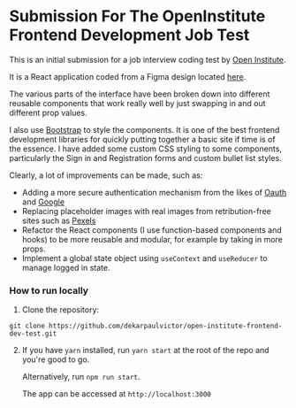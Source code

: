 # Submission For The OpenInstitute Frontend Development Job Test

This is an initial submission for a job interview coding test by [Open
Institute](https://openinstitute.africa/ "Open Institute").

It is a React application coded from a Figma design located [here](https://www.figma.com/file/dHqJGE6ZUcUoh7QtDXKxX7/Frontend-developer-test?node-id=0%3A1).

The various parts of the interface have been broken down into different
reusable components that work really well by just swapping in and out different
prop values.

I also use [Bootstrap](https://getbootstrap.com/) to style the components. It
is one of the best frontend development libraries for quickly putting together
a basic site if time is of the essence. I have added some custom CSS styling to
some components, particularly the Sign in and Registration forms and custom
bullet list styles.

Clearly, a lot of improvements can be made, such as:

  - Adding a more secure authentication mechanism from the likes of [Oauth](https://oauth.net/) and
    [Google]('https://developers.google.com/identity/protocols/oauth2')
  - Replacing placeholder images with real images from retribution-free sites
    such as [Pexels](https://pexels.com/)
  - Refactor the React components (I use function-based components and hooks)
    to be more reusable and modular, for example by taking in more props.
  - Implement a global state object using `useContext` and `useReducer` to
    manage logged in state.


### How to run locally

1. Clone the repository:

```
git clone https://github.com/dekarpaulvictor/open-institute-frontend-dev-test.git

```

2. If you have `yarn` installed, run `yarn start` at the root of the repo and
   you're good to go.

   Alternatively, run `npm run start`.

   The app can be accessed at `http://localhost:3000` 



